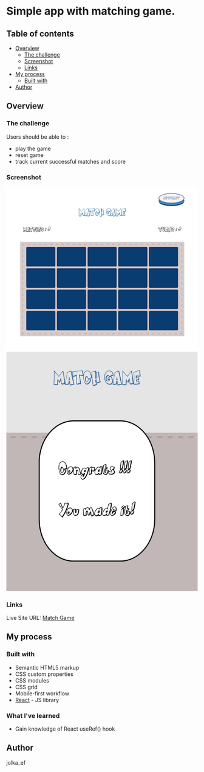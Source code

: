 # Simple app with matching game.

## Table of contents

- [Overview](#overview)
  - [The challenge](#the-challenge)
  - [Screenshot](#screenshot)
  - [Links](#links)
- [My process](#my-process)
  - [Built with](#built-with)
- [Author](#author)

## Overview

### The challenge

Users should be able to :

- play the game
- reset game
- track current successful matches and score

### Screenshot

![](./screenshot.png)
![](./screenshot1.png)

### Links

Live Site URL: [Match Game](https://jolka-ef.github.io/react-match-game/)

## My process

### Built with

- Semantic HTML5 markup
- CSS custom properties
- CSS modules
- CSS grid
- Mobile-first workflow
- [React](https://reactjs.org/) - JS library

### What I've learned

- Gain knowledge of React useRef() hook

## Author

jolka_ef
